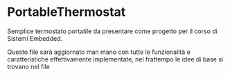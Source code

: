 # PortableThermostat
Semplice termostato portatile da presentare come progetto per il corso di Sistemi Embedded.

Questo file sarà aggiornato man mano con tutte le funzionalità e caratteristiche effettivamente implementate, nel frattempo le idee di base si trovano nel file [](pitch.md)
